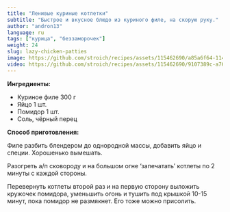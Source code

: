 ```yaml
---
title: "Ленивые куриные котлетки"
subtitle: "Быстрое и вкусное блюдо из куриного филе, на скорую руку."
author: "andron13"
language: ru
tags: ["курица", "беззаморочек"]
weight: 24
slug: lazy-chicken-patties
image: https://github.com/stroich/recipes/assets/115462690/a85a6f64-1148-45ee-88f7-b7a83480d9e0
video: https://github.com/stroich/recipes/assets/115462690/9107389c-a76e-4f29-a65e-3ab915f39706
---
```



**Ингредиенты:**

* Куриное филе 300 г
* Яйцо 1 шт.
* Помидор 1 шт.
* Соль, чёрный перец


**Способ приготовления:**

Филе разбить блендером до однородной массы, добавить яйцо и специи. Хорошенько вымешать.

Разогреть а/п сковороду и на большом огне ‘запечатать’ котлеты по 2 минуты с каждой стороны.

Перевернуть котлеты второй раз и на первую сторону выложить кружочек помидора, уменьшить огонь и тушить под крышкой 10-15 минут, пока помидор не размякнет. Его тоже можно присолить.

